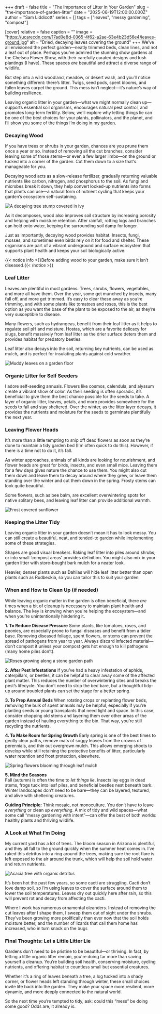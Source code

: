 +++
draft = false
title = "The Importance of Litter in Your Garden"
slug = "the-importance-of-garden-litter"
date = "2025-06-19T12:00:00.000Z"
author = "Sam Liddicott"
series = []
tags = ["leaves", "messy gardening", "compost"]

[cover]
relative = false
caption = ""
image = "https://ucarecdn.com/17ad0e8d-0365-4f62-a2ae-63e4b23d56e4/leaves-ground.jpg"
alt = "Dried, decaying leaves covering the ground"
+++
We’ve all envisioned the perfect garden—neatly trimmed beds, clean lines, and not a leaf out of place. Perhaps you’ve admired the stunning show gardens at the Chelsea Flower Show, with their carefully curated designs and lush plantings (I have). These spaces *are* beautiful and attract a diverse range of wildlife.

But step into a wild woodland, meadow, or desert wash, and you’ll notice something different: there’s litter. Twigs, seed pods, spent blooms, and fallen leaves carpet the ground. This mess isn’t neglect—it’s nature’s way of building resilience.

Leaving organic litter in your garden—what we might normally clean up—supports essential soil organisms, encourages natural pest control, and promotes long-term fertility. Below, we’ll explore why letting things lie can be one of the best choices for your plants, pollinators, and the planet, and I’ll show you some of the things I’m doing in my garden.

### Decaying Wood

If you have trees or shrubs in your garden, chances are you prune them once a year or so. Instead of removing all the cut branches, consider leaving some of those stems—or even a few larger limbs—on the ground or tucked into a corner of the garden. Cut them down to a size that's manageable for you.

Decaying wood acts as a slow-release fertilizer, gradually returning valuable nutrients like carbon, nitrogen, and phosphorus to the soil. As fungi and microbes break it down, they help convert locked-up nutrients into forms that plants can use—a natural form of nutrient cycling that keeps your garden’s ecosystem self-sustaining.

![A decaying tree stump covered in ivy](https://ucarecdn.com/01614760-75d5-4ca1-a068-6fef61412438/close-up-leaves.jpg "Fallen wood also supports additional plant species.")

As it decomposes, wood also improves soil structure by increasing porosity and helping with moisture retention. After rainfall, rotting logs and branches can hold onto water, keeping the surrounding soil damp for longer.

Just as importantly, decaying wood provides habitat. Insects, fungi, mosses, and sometimes even birds rely on it for food and shelter. These organisms are part of a vibrant underground and surface ecosystem that supports plant health and keeps your soil biologically active.

{{< notice info >}}Before adding wood to your garden, make sure it isn’t diseased.{{< /notice >}}

### Leaf Litter

Leaves are plentiful in most gardens. Trees, shrubs, flowers, vegetables, and more all have them. Over the year, some get munched by insects, many fall off, and more get trimmed. It’s easy to clear these away as you’re trimming, and with some plants like tomatoes and roses, this is the best option as you want the base of the plant to be exposed to the air, as they’re very susceptible to disease. 

Many flowers, such as hydrangeas, benefit from their leaf litter as it helps to regulate soil pH and moisture. Hostas, which are a favorite delicacy for slugs, benefit massively from leaf litter as the drier surface deters them and provides habitat for predatory beetles.

Leaf litter also decays into the soil, returning key nutrients, can be used as mulch, and is perfect for insulating plants against cold weather. 

![Muddy leaves on a garden floor](https://ucarecdn.com/bd76b60b-0192-4c4b-84ad-3c90599c06f0/low-angle-view-muddy-yellow-leaves-ground-mixed-with-wooden-sticks-fall.jpg)

### Organic Litter for Self Seeders

I adore self-seeding annuals. Flowers like cosmos, calendula, and alyssum create a vibrant show of color. As their seeding is often sporadic, it’s beneficial to give them the best chance possible for the seeds to take. A layer of organic litter, leaves, petals, and more provides somewhere for the seeds to fall and stay sheltered. Over the winter, as the litter layer decays, it provides the nutrients and moisture for the seeds to germinate plentifully the next year.

### Leaving Flower Heads

It’s more than a little tempting to snip off dead flowers as soon as they’re done to maintain a tidy garden bed (I'm often quick to do this). However, if there is a time not to do it, it’s fall. 




As winter approaches, animals of all kinds are looking for nourishment, and flower heads are great for birds, insects, and even small mice. Leaving them for a few days gives nature the chance to use them. You might also cut them down and leave them to decay around where they grew, or leave them standing over the winter and cut them down in the spring. Frosty stems can look quite beautiful. 

Some flowers, such as bee balm, are excellent overwintering spots for native solitary bees, and leaving leaf litter can provide additional warmth. 





![Frost covered sunflower](https://ucarecdn.com/96ef6fff-fbaf-4267-a5a8-6d54937d42f4/close-up-frozen-ice.jpg "Sunflowers, coneflowers, asters, and more are excellent winter food sources.")



### Keeping the Litter Tidy

Leaving organic litter in your garden doesn’t mean it has to look messy. You can still create a beautiful, neat, and tended-to garden while implementing some of these strategies.

Shapes are good visual breakers. Raking leaf litter into piles around shrubs, or into small ‘compost areas' provides definition. You might also mix in your garden litter with store-bought bark mulch for a neater look.

Heavier, denser plants such as Dahlias will hide leaf litter better than open plants such as Rudbeckia, so you can tailor this to suit your garden. 

### When and How to Clean Up (if needed)

While leaving organic matter in the garden is often beneficial, there *are* times when a bit of cleanup is necessary to maintain plant health and balance. The key is knowing when you're helping the ecosystem—and when you're unintentionally hindering it.

**1. To Reduce Disease Pressure**
Some plants, like tomatoes, roses, and peonies, are especially prone to fungal diseases and benefit from a tidier base. Removing diseased foliage, spent flowers, or stems can prevent the spread of pathogens from year to year. Always discard infected material—don’t compost it unless your compost gets hot enough to kill pathogens (many home piles don’t).

![Roses growing along a stone garden path](https://ucarecdn.com/dad3fd30-76a4-476a-b4ad-5e3a488a3eeb/close-up-red-flowering-plants-footpath.jpg)

**2. After Pest Infestations**
If you’ve had a heavy infestation of aphids, caterpillars, or beetles, it can be helpful to clear away some of the affected plant matter. This reduces the number of overwintering sites and breaks the pest’s lifecycle. You don’t need to strip the bed bare, but a thoughtful tidy-up around troubled plants can set the stage for a better spring.

**3. To Prep Annual Beds**
When rotating crops or replanting flower beds, removing the bulk of spent annuals may be helpful, especially if you're planting seeds or young transplants that need light and space. In this case, consider chopping old stems and layering them over other areas of the garden instead of hauling everything to the bin. That way, you're still recycling the nutrients.

**4. To Make Room for Spring Growth**
Early spring is one of the best times to gently clear paths, remove mats of soggy leaves from the crowns of perennials, and thin out overgrown mulch. This allows emerging shoots to develop while still retaining the protective benefits of litter, particularly water retention and frost protection, elsewhere.

![Spring flowers blooming through leaf mulch](https://ucarecdn.com/dc99d51e-c510-4f90-8be2-e60f7ff1ca3c/lot-beautiful-early-spring-flowers-nature-park-maksimir.jpg)

**5. Mind the Seasons** \
Fall (autumn) is often the time to *let things lie*. Insects lay eggs in dead stems, frogs tuck into leaf piles, and beneficial beetles nest beneath bark. Winter landscapes don’t need to be bare—they can be layered, textured, and alive with sheltering creatures.

**Guiding Principle:** Think mosaic, not monoculture. You don’t have to leave *everything* or clean up *everything*. A mix of tidy and wild spaces—what some call “messy gardening with intent”—can offer the best of both worlds: healthy plants and thriving wildlife.

### A Look at What I’m Doing

My current yard has a lot of trees. The bloom season in Arizona is plentiful, and they all fall to the ground quickly when the summer heat comes in. I’ve raked this detritus into a ring around the trees, making sure the root flare is left exposed to the air around the trunk, which will help the soil hold water and return nutrients. 

![Acacia tree with organic detritus](https://ucarecdn.com/a3fa2fca-e508-47c5-b599-7daf2d438d14/PXL_20250619_162530683.RAW-01.COVER.jpg)

It’s been hot the past few years, so some cacti are struggling. Cacti don’t love damp soil, so I’m using leaves to cover the surface around them to lower the soil temperatures. Leaves dry out quickly here after rain, so this will prevent rot and decay from affecting the cacti.

Where I work has numerous ornamental oleanders. Instead of removing the cut leaves after I shape them, I sweep them out of sight under the shrubs. They’ve been growing more prolifically than ever now that the soil holds moisture better, and the number of lizards that call them home has increased, who in turn snack on the bugs 


### Final Thoughts: Let a Little Litter Lie

Gardens don’t need to be pristine to be beautiful—or thriving. In fact, by letting a little organic litter remain, you're doing far more than saving yourself a cleanup. You’re building soil health, conserving moisture, cycling nutrients, and offering habitat to countless small but essential creatures.

Whether it’s a ring of leaves beneath a tree, a log tucked into a shady corner, or flower heads left standing through winter, these small choices invite life back into the garden. They make your space more resilient, more dynamic, and more deeply connected to the natural world.

So the next time you’re tempted to tidy, ask: could this “mess” be doing some good? Odds are, it already is.
